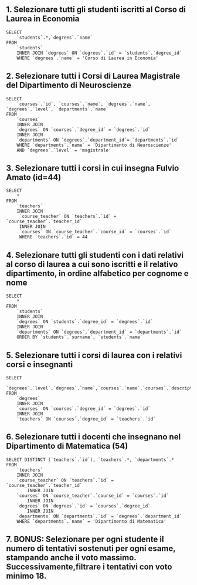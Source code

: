 ## 1. Selezionare tutti gli studenti iscritti al Corso di Laurea in Economia
```
SELECT 
    `students`.*,`degrees`.`name`
FROM
    `students`
    INNER JOIN `degrees` ON `degrees`.`id` = `students`.`degree_id`
    WHERE `degrees`.`name` = 'Corso di Laurea in Economia'
```
## 2. Selezionare tutti i Corsi di Laurea Magistrale del Dipartimento di Neuroscienze
```
SELECT 
    `courses`.`id`, `courses`.`name`, `degrees`.`name`, `degrees`.`level`, `departments`.`name`
FROM
    `courses`
    INNER JOIN
    `degrees` ON `courses`.`degree_id` = `degrees`.`id`
    INNER JOIN 
    `departments` ON `degrees`.`department_id`= `departments`.`id`
    WHERE `departments`.`name` = 'Dipartimento di Neuroscienze'
    AND `degrees`.`level` = 'magistrale'
```
## 3. Selezionare tutti i corsi in cui insegna Fulvio Amato (id=44)
```
SELECT 
    *
FROM
    `teachers`
    INNER JOIN 
     `course_teacher` ON `teachers`.`id` = `course_teacher`.`teacher_id`
     INNER JOIN 
     `courses` ON `course_teacher`.`course_id` = `courses`.`id`
     WHERE `teachers`.`id` = 44
```
## 4. Selezionare tutti gli studenti con i dati relativi al corso di laurea a cui sono iscritti e il relativo dipartimento, in ordine alfabetico per cognome e nome
```
SELECT 
    *
FROM
    `students`
    INNER JOIN 
    `degrees` ON `students`.`degree_id` = `degrees`.`id`
    INNER JOIN
    `departments` ON `degrees`.`department_id` = `departments`.`id`
    ORDER BY `students`.`surname`, `students`.`name`
```
## 5. Selezionare tutti i corsi di laurea con i relativi corsi e insegnanti
```
SELECT 
    `degrees`.`level`,`degrees`.`name`,`courses`.`name`,`courses`.`description`,`courses`.`period`,`courses`.`year`,`teachers`.`name`,`teachers`.`surname`
FROM
    `degrees`
    INNER JOIN 
    `courses` ON `courses`.`degree_id` = `degrees`.`id`
    INNER JOIN
    `teachers` ON `courses`.`degree_id` = `teachers`.`id`
```
## 6. Selezionare tutti i docenti che insegnano nel Dipartimento di Matematica (54)
```
SELECT DISTINCT (`teachers`.`id`), `teachers`.*, `departments`.*
FROM
    `teachers`
    INNER JOIN
    `course_teacher` ON `teachers`.`id` = `course_teacher`.`teacher_id`
        INNER JOIN
    `courses` ON `course_teacher`.`course_id` = `courses`.`id`
        INNER JOIN
    `degrees` ON `degrees`.`id` = `courses`.`degree_id`
        INNER JOIN
    `departments` ON `departments`.`id` = `degrees`.`department_id`
    WHERE `departments`.`name` = 'Dipartimento di Matematica'
```
## 7. BONUS: Selezionare per ogni studente il numero di tentativi sostenuti per ogni esame, stampando anche il voto massimo. Successivamente,filtrare i tentativi con voto minimo 18.
```

```